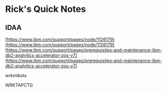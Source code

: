 # Rick's Quick Notes
## IDAA
[https://www.ibm.com/support/pages/node/1126179](https://www.ibm.com/support/pages/node/1126179)
[https://www.ibm.com/support/pages/prerequisites-and-maintenance-ibm-db2-analytics-accelerator-zos-v7](https://www.ibm.com/support/pages/prerequisites-and-maintenance-ibm-db2-analytics-accelerator-zos-v7)


wrkmlbsts



WRKTAPCTG



